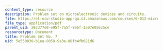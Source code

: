 ```yaml
---
content_type: resource
description: Problem set on microelectronic devices and circuits.
file: https://ol-ocw-studio-app-qa.s3.amazonaws.com/courses/6-012-microelectronic-devices-and-circuits-fall-2009/5e550830b1ea00589a3e88fb4fb021d6_MIT6_012F09_assn07.pdf
file_type: application/pdf
parent_uid: a93377e0-e95f-7a5f-8e5f-1a07e05635ce
resourcetype: Document
title: Problem Set No. 7
uid: 5e550830-b1ea-0058-9a3e-88fb4fb021d6
---
```

